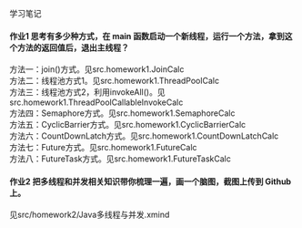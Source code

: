 学习笔记
#### 作业1 思考有多少种方式，在 main 函数启动一个新线程，运行一个方法，拿到这个方法的返回值后，退出主线程？
方法一：join()方式。见src.homework1.JoinCalc  
方法二：线程池方式1。见src.homework1.ThreadPoolCalc  
方法三：线程池方式2，利用invokeAll()。见src.homework1.ThreadPoolCallableInvokeCalc  
方法四：Semaphore方式。见src.homework1.SemaphoreCalc  
方法五：CyclicBarrier方式。见src.homework1.CyclicBarrierCalc  
方法六：CountDownLatch方式。见src.homework1.CountDownLatchCalc  
方法七：Future方式。见src.homework1.FutureCalc  
方法八：FutureTask方式。见src.homework1.FutureTaskCalc  

#### 作业2 把多线程和并发相关知识带你梳理一遍，画一个脑图，截图上传到 Github 上。
见src/homework2/Java多线程与并发.xmind

